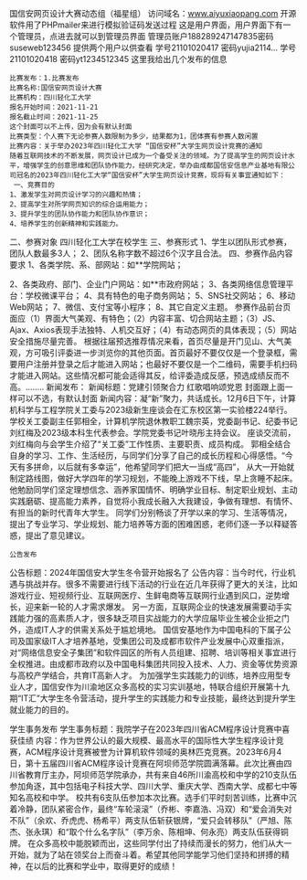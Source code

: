 国信安网页设计大赛动态组（福星组）
访问域名：www.aiyuxiaopang.com
开源软件用了PHPmailer来进行模拟验证码发送过程
这是用户界面，用户界面下有一个管理员，点进去就可以到管理员界面
管理员账户188289247147835密码suseweb123456
提供两个用户以供查看
学号21101020417
密码yujia2114...
学号21101020418
密码yt1234512345
这里我给出几个发布的信息
    
    
    
    比赛发布：1.比赛发布
    比赛名称:国信安网页设计大赛
    比赛机构：四川轻化工大学
    报名开始时间：2021-11-21
    报名截止时间：2021-11-25
    这个封面可以不上传，因为会有默认封面
    比赛类型：个人赛下无论参赛人数限制为多少，结果都为1，团体赛有参赛人数闲置
    比赛内容：关于举办2023年四川轻化工大学 “国信安杯”大学生网页设计竞赛的通知
    随着互联网技术的不断发展，网页设计已成为一个备受关注的领域。为了提高学生的网页设计水平，增强学生的创意思维和团队协作能力，经研究决定，举办由成都国信安信息产业基地有限公司冠名的2023年四川轻化工大学“国信安杯”大学生网页设计竞赛，现将有关事宜通知如下：
     一、竞赛目的
    1、激发学生对网页设计学习的兴趣和热情；
    2、提高学生对所学网页知识的综合运用能力；
    3、提升学生的团队协作能力和团队协作意识；
    4、培养学生的创新精神和实践能力。
二、参赛对象
四川轻化工大学在校学生
三、参赛形式
1、学生以团队形式参赛，团队人数最多3人；
2、团队名称字数不超过6个汉字且合法。
四、参赛作品内容要求
1、各类学院、系、部网站：如**学院网站；

2、各类政府、部门、企业门户网站：如**市政府网站；
3、各类网络信息管理平台：学校微课平台；
4、具有特色的电子商务网站；
5、SNS社交网站；
6、移动Web网站；
7、微信、支付宝等小程序；
8、其它自定义主题。
参赛作品前台页面应（1）界面大气美观、有特色；（2）内容丰富、切合网站主题；（3）JS、Ajax、Axios表现手法独特、人机交互好；（4）有动态网页的具体表现；（5）网站安全措施尽量完善。
根据往届预选推荐情况来看，首页尽量是开门见山、大气美观，方可吸引评委进一步浏览你的其他页面。首页最好不要仅仅是一个登录框，需要用户注册并登录之后才能进入网站；也最好不要仅是一个二维码，需要手机扫码才能进入网站。这些情况都可能会适得其反，给评委造成反感，预选成绩反而不高。........
     新闻发布：
新闻标题：党建引领聚合力 红歌唱响颂党恩
封面跟上面一样可以不选，有默认封面
新闻内容：凝“新”聚力，共话成长。12月6日下午，计算机科学与工程学院关工委与2023级新生座谈会在汇东校区第一实验楼224举行。学校关工委副主任郭相全，计算机学院退休教职工魏宗英，党委副书记、纪委书记刘红梅及2023级本科生代表参会。学院党委书记叶晓彤主持会议。
座谈交流前，刘红梅向与会学生介绍了“关工委”工作性质、主要职责、成员构成。
郭相全结合自身的学习、工作、生活经历，与同学们分享了自己的成长历程和心得感悟。“今天有多拼命，以后就有多幸运”，他希望同学们把大一当成“高四”， 从大一开始就制定路线图，做好大学四年的学习规划，不能晚上游戏不下线，早上贪睡不起床。他勉励同学们坚定理想信念、涵养家国情怀、明确学业目标、制定职业规划、主动实践磨砺、提高能力素养，自觉将小我成长融入大我建设，争做有理想、有情怀、有担当的新时代青年大学生。
同学们分别畅谈了开学以来的学习、生活等情况，提出了专业学习、学业规划、能力培养等方面的困难困惑，老师们逐一予以释疑答惑，提出了意见建议。
    
    
    
    公告发布
公告标题：2024年国信安大学生冬令营开始报名了
公告内容：当今时代，行业机遇与挑战并存。很多不需要进行线下活动的行业在近几年获得了更大的关注，比如游戏行业、短视频行业、互联网医疗、生鲜电商等互联网行业遇到风口，逆势增长，迎来新一轮的人才需求爆发。
另一方面，互联网企业的快速发展需要动手实践能力强的高素质人才，很多缺乏项目实战能力的大学应届毕业生被企业拒之门外，造成IT人才的供需关系处于尴尬境地。
国信安基地作为中国电科的下属子公司及国家级IT人才培养基地，受集团公司及成都市软件产业发展中心双重指派，对“网络信息安全子集团”和软件园区的所有人员组建、招聘、培训等相关事宜进行全权推进。由成都市政府以及中国电科集团共同投入技术、人力、资金等优势资源与高校产学结合，共育IT高新人才。
为加强学生实践能力的训练，培养应用型专业人才，国信安作为川渝地区众多高校的实习实训基地，特联合组织开展第十九期“IT汇”大学生冬令营活动，提升学生的实践能力和专业技能，最终达到提升学生就业能力的目的。
   
   
   
   学生事务发布
学生事务标题：我院学子在2023年四川省ACM程序设计竞赛中喜获佳绩
内容：作为世界公认的最大规模、最高水平的国际性大学生程序设计竞赛，ACM程序设计竞赛被誉为计算机软件领域的奥林匹克竞赛。2023年6月4日，第十五届四川省ACM程序设计竞赛在阿坝师范学院圆满落幕。此次比赛由四川省教育厅主办，阿坝师范学院承办，共有来自46所川渝高校和中学的210支队伍参加角逐，其中包括电子科技大学、四川大学、重庆大学、西南大学、成都七中等知名高校和中学。
校共有6支队伍参加本次比赛。选手们平时刻苦训练，比赛中沉着冷静，团队紧密合作，最终“车轮滚滚”（乔彬、李嘉浩、冯双）和“爱会消失对不队”（余欢、乔虎虎、杨希平）两支队伍斩获银牌，“爱只会转移队”（严旭、陈杰、张永琪）和“取个什么名字队”（李万余、陈相坤、何永亮）两支队伍获得铜牌。 在众多高校中能脱颖而出，这些同学付出了持续而漫长的努力，他们从大一开始，就为了站在领奖台上而奋斗着。希望其他同学能学习他们坚持和拼搏的精神，在以后的比赛和学业中，取得更好的成绩！


